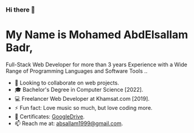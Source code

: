 ### Hi there 👋

# My Name is Mohamed AbdElsallam Badr, 
Full-Stack Web Developer for more than 3 years Experience with a Wide Range of Programming Languages and Software Tools ..

- 🤝 Looking to collaborate on web projects.
- 🎓 Bachelor's Degree in Computer Science [2022].
- 💻 Freelancer Web Developer at Khamsat.com [2019].
- ⚡ Fun fact: Love music so much, but love coding more.
- 🏅 Certificates: [GoogleDrive](https://drive.google.com/drive/folders/1q0CJ8xop02FdmOBcEP9rQd0l0MqaxEUg).
- 📫 Reach me at: absallam1999@gmail.com.
